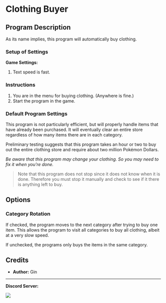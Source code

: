 # Clothing Buyer

<!-- **Related Programs:**
- **Microcontroller:** [Clothing Buyer](https://github.com/PokemonAutomation/Microcontroller/blob/master/Wiki/Programs/PokemonSwSh/ClothingBuyer.md)
- **Computer Control:** [Clothing Buyer](https://github.com/PokemonAutomation/ComputerControl/blob/master/Wiki/Programs/PokemonSwSh/ClothingBuyer.md) (this program)

The microcontroller and computer-control versions of this program are functionally identical. -->


## Program Description

As its name implies, this program will automatically buy clothing.

<!-- <img src="images/ClothingBuyer-0.png"> -->

### Setup of Settings

**Game Settings:**
1. Text speed is fast.

### Instructions

1. You are in the menu for buying clothing. (Anywhere is fine.)
2. Start the program in the game.

### Default Program Settings

This program is not particularly efficient, but will properly handle items that have already been purchased. It will eventually clear an entire store regardless of how many items there are in each category.

Preliminary testing suggests that this program takes an hour or two to buy out the entire clothing store and require about two million Pokémon Dollars.

*Be aware that this program may change your clothing. So you may need to fix it when you're done.*

   > Note that this program does not stop since it does not know when it is done. Therefore you must stop it manually and check to see if it there is anything left to buy.


## Options

### Category Rotation

If checked, the program moves to the next category after trying to buy one item. This allows the program to visit all categories to buy all clothing, albeit at a very slow speed.

If unchecked, the programs only buys the items in the same category.


## Credits

- **Author:** Gin



<hr>

**Discord Server:** 

[<img src="https://canary.discordapp.com/api/guilds/695809740428673034/widget.png?style=banner2">](https://discord.gg/cQ4gWxN)
